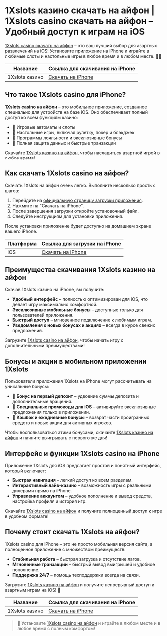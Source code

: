 # 1Xslots казино скачать на айфон | 1Xslots casino скачать на айфон – Удобный доступ к играм на iOS

[1Xslots casino скачать на айфон](https://brandplay.link/R4xfxqdm) – это ваш лучший выбор для азартных развлечений на iOS! Установите приложение на iPhone и играйте в любимые слоты и настольные игры в любое время и в любом месте. 📱🎰

| Название       | Ссылка для скачивания на iPhone |
|----------------|---------------------------------|
| 1Xslots казино | [Скачать на iPhone](https://brandplay.link/R4xfxqdm) |

## Что такое 1Xslots casino для iPhone?

**1Xslots casino на айфон** – это мобильное приложение, созданное специально для устройств на базе iOS. Оно обеспечивает полный доступ ко всем функциям казино:

- 🎰 Игровые автоматы и слоты
- 🎲 Настольные игры, включая рулетку, покер и блэкджек
- 💸 Программы лояльности и эксклюзивные бонусы
- 🔐 Полная защита данных и быстрые транзакции

Скачайте [1Xslots казино на айфон](https://brandplay.link/R4xfxqdm), чтобы насладиться азартной игрой в любое время!

## Как скачать 1Xslots casino на айфон?

Скачать 1Xslots на айфон очень легко. Выполните несколько простых шагов:

1. Перейдите на [официальную страницу загрузки приложения](https://brandplay.link/R4xfxqdm).
2. Нажмите на "Скачать на iPhone".
3. После завершения загрузки откройте установочный файл.
4. Следуйте инструкциям для установки приложения.

После установки приложение будет доступно на домашнем экране вашего iPhone. 

| Платформа       | Ссылка для загрузки на iPhone  |
|-----------------|--------------------------------|
| iOS             | [Скачать на iPhone](https://brandplay.link/R4xfxqdm) |

## Преимущества скачивания 1Xslots казино на айфон

Скачав 1Xslots казино на iPhone, вы получите:

- **Удобный интерфейс** – полностью оптимизирован для iOS, что делает игру максимально комфортной.
- **Эксклюзивные мобильные бонусы** – доступные только для пользователей приложения.
- **Быстрый доступ** – мгновенное подключение к любимым играм.
- **Уведомления о новых бонусах и акциях** – всегда в курсе свежих предложений.

Загрузите [1Xslots casino на айфон](https://brandplay.link/R4xfxqdm), чтобы начать игру с дополнительными преимуществами!

## Бонусы и акции в мобильном приложении 1Xslots

Пользователи приложения 1Xslots на iPhone могут рассчитывать на уникальные бонусы:

- 🎁 **Бонус на первый депозит** – удвоение суммы депозита и дополнительные вращения.
- 📲 **Специальные промокоды для iOS** – активируйте эксклюзивные предложения только в приложении.
- 💸 **Кэшбэк и ежедневные бонусы** – возврат части проигранных средств и новые акции для активных игроков.

Чтобы воспользоваться этими бонусами, скачайте [1Xslots казино на айфон](https://brandplay.link/R4xfxqdm) и начните выигрывать с первого же дня!

## Интерфейс и функции 1Xslots casino на iPhone

Приложение 1Xslots для iOS предлагает простой и понятный интерфейс, который включает:

- **Быстрая навигация** – легкий доступ ко всем разделам.
- **Интерактивный лайв-казино** – возможность игры с реальными дилерами прямо на iPhone.
- **Управление аккаунтом** – удобное пополнение и вывод средств, настройка профиля и история игр.

Скачайте [1Xslots casino на айфон](https://brandplay.link/R4xfxqdm) и получите полноценный доступ к игре в удобном формате!

## Почему стоит скачать 1Xslots на айфон?

1Xslots casino для iPhone – это не просто мобильная версия сайта, а полноценное приложение с множеством преимуществ:

- **Стабильная работа** – быстрая загрузка и отсутствие лагов.
- **Мгновенные транзакции** – быстрый вывод выигрышей и удобное пополнение.
- **Поддержка 24/7** – помощь техподдержки всегда на связи.

Загрузите [1Xslots казино на айфон](https://brandplay.link/R4xfxqdm) и получите непрерывный доступ к азартным играм на iOS! 🎰

| Название       | Ссылка для скачивания на iPhone |
|----------------|---------------------------------|
| 1Xslots казино | [Скачать на iPhone](https://brandplay.link/R4xfxqdm) |

> 📲 Установите [1Xslots casino на айфон](https://brandplay.link/R4xfxqdm) и играйте в любом месте и в любое время с полным комфортом!
